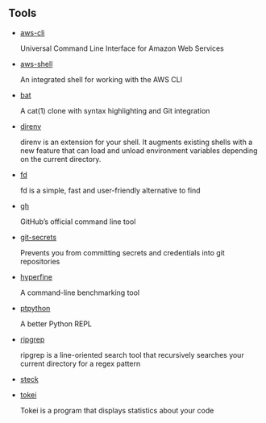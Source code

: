 ## Tools

- [aws-cli](https://github.com/aws/aws-cli)

    Universal Command Line Interface for Amazon Web Services

- [aws-shell](https://github.com/awslabs/aws-shell)

    An integrated shell for working with the AWS CLI

- [bat](https://github.com/sharkdp/bat)

    A cat(1) clone with syntax highlighting and Git integration

- [direnv](https://direnv.net/)

    direnv is an extension for your shell. It augments existing shells with a
    new feature that can load and unload environment variables depending on the
    current directory.

- [fd](https://github.com/sharkdp/fd)

    fd is a simple, fast and user-friendly alternative to find

- [gh](https://github.com/cli/cli)

    GitHub’s official command line tool

- [git-secrets](https://github.com/awslabs/git-secrets)

    Prevents you from committing secrets and credentials into git repositories

- [hyperfine](https://github.com/sharkdp/hyperfine)

    A command-line benchmarking tool

- [ptpython](https://github.com/prompt-toolkit/ptpython)

    A better Python REPL

- [ripgrep](https://github.com/BurntSushi/ripgrep)

    ripgrep is a line-oriented search tool that recursively searches your
    current directory for a regex pattern

- [steck](https://github.com/supakeen/steck)


- [tokei](https://github.com/XAMPPRocky/tokei)

    Tokei is a program that displays statistics about your code
